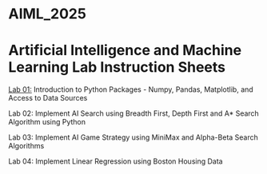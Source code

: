 # AIML_2025
# Artificial Intelligence and Machine Learning Lab Instruction Sheets
[Lab 01:](https://github.com/2303A51626/sri-charitha-AIML-2025/blob/main/Untitled1.ipynb) Introduction to Python Packages - Numpy, Pandas, Matplotlib, and Access to Data Sources

Lab 02: Implement AI Search using Breadth First, Depth First and A* Search Algorithm using Python

Lab 03: Implement AI Game Strategy using MiniMax and Alpha-Beta Search Algorithms

Lab 04: Implement Linear Regression using Boston Housing Data
